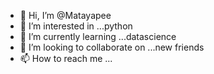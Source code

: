 - 👋 Hi, I’m @Matayapee
- 👀 I’m interested in ...python 
- 🌱 I’m currently learning ...datascience
- 💞️ I’m looking to collaborate on ...new friends 
- 📫 How to reach me ...

<!---
Matayapee/Matayapee is a ✨ special ✨ repository because its `README.md` (this file) appears on your GitHub profile.
You can click the Preview link to take a look at your changes.
--->
